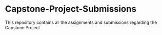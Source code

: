 # Capstone-Project-Submissions
This repository contains all the assignments and submissions regarding the Capstone Project
